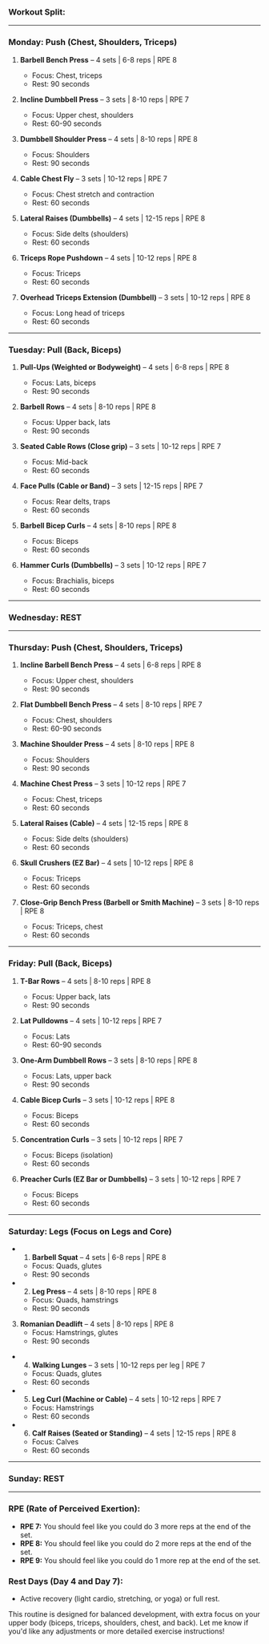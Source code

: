 ### **Workout Split:**
---
### **Monday: Push (Chest, Shoulders, Triceps)**

1. **Barbell Bench Press** – 4 sets | 6-8 reps | RPE 8
   - Focus: Chest, triceps
   - Rest: 90 seconds

2. **Incline Dumbbell Press** – 3 sets | 8-10 reps | RPE 7
   - Focus: Upper chest, shoulders
   - Rest: 60-90 seconds

3. **Dumbbell Shoulder Press** – 4 sets | 8-10 reps | RPE 8
   - Focus: Shoulders
   - Rest: 90 seconds

4. **Cable Chest Fly** – 3 sets | 10-12 reps | RPE 7
   - Focus: Chest stretch and contraction
   - Rest: 60 seconds

5. **Lateral Raises (Dumbbells)** – 4 sets | 12-15 reps | RPE 8
   - Focus: Side delts (shoulders)
   - Rest: 60 seconds

6. **Triceps Rope Pushdown** – 4 sets | 10-12 reps | RPE 8
   - Focus: Triceps
   - Rest: 60 seconds

7. **Overhead Triceps Extension (Dumbbell)** – 3 sets | 10-12 reps | RPE 8
   - Focus: Long head of triceps
   - Rest: 60 seconds

---

### **Tuesday: Pull (Back, Biceps)**

1. **Pull-Ups (Weighted or Bodyweight)** – 4 sets | 6-8 reps | RPE 8
   - Focus: Lats, biceps
   - Rest: 90 seconds

2. **Barbell Rows** – 4 sets | 8-10 reps | RPE 8
   - Focus: Upper back, lats
   - Rest: 90 seconds

3. **Seated Cable Rows (Close grip)** – 3 sets | 10-12 reps | RPE 7
   - Focus: Mid-back
   - Rest: 60 seconds

4. **Face Pulls (Cable or Band)** – 3 sets | 12-15 reps | RPE 7
   - Focus: Rear delts, traps
   - Rest: 60 seconds

5. **Barbell Bicep Curls** – 4 sets | 8-10 reps | RPE 8
   - Focus: Biceps
   - Rest: 60 seconds

6. **Hammer Curls (Dumbbells)** – 3 sets | 10-12 reps | RPE 7
   - Focus: Brachialis, biceps
   - Rest: 60 seconds

---
### **Wednesday: REST**
---
### **Thursday: Push (Chest, Shoulders, Triceps)**

1. **Incline Barbell Bench Press** – 4 sets | 6-8 reps | RPE 8
   - Focus: Upper chest, shoulders
   - Rest: 90 seconds

2. **Flat Dumbbell Bench Press** – 4 sets | 8-10 reps | RPE 7
   - Focus: Chest, shoulders
   - Rest: 60-90 seconds

3. **Machine Shoulder Press** – 4 sets | 8-10 reps | RPE 8
   - Focus: Shoulders
   - Rest: 90 seconds

4. **Machine Chest Press** – 3 sets | 10-12 reps | RPE 7
   - Focus: Chest, triceps
   - Rest: 60 seconds

5. **Lateral Raises (Cable)** – 4 sets | 12-15 reps | RPE 8
   - Focus: Side delts (shoulders)
   - Rest: 60 seconds

6. **Skull Crushers (EZ Bar)** – 4 sets | 10-12 reps | RPE 8
   - Focus: Triceps
   - Rest: 60 seconds

7. **Close-Grip Bench Press (Barbell or Smith Machine)** – 3 sets | 8-10 reps | RPE 8
   - Focus: Triceps, chest
   - Rest: 60 seconds

---

### **Friday: Pull (Back, Biceps)**

1. **T-Bar Rows** – 4 sets | 8-10 reps | RPE 8
   - Focus: Upper back, lats
   - Rest: 90 seconds

2. **Lat Pulldowns** – 4 sets | 10-12 reps | RPE 7
   - Focus: Lats
   - Rest: 60-90 seconds

3. **One-Arm Dumbbell Rows** – 3 sets | 8-10 reps | RPE 8
   - Focus: Lats, upper back
   - Rest: 90 seconds

4. **Cable Bicep Curls** – 3 sets | 10-12 reps | RPE 8
   - Focus: Biceps
   - Rest: 60 seconds

5. **Concentration Curls** – 3 sets | 10-12 reps | RPE 7
   - Focus: Biceps (isolation)
   - Rest: 60 seconds

6. **Preacher Curls (EZ Bar or Dumbbells)** – 3 sets | 10-12 reps | RPE 7
   - Focus: Biceps
   - Rest: 60 seconds

---

### **Saturday: Legs (Focus on Legs and Core)**

* 1. **Barbell Squat** – 4 sets | 6-8 reps | RPE 8
   - Focus: Quads, glutes
   - Rest: 90 seconds
* 2. **Leg Press** – 4 sets | 8-10 reps | RPE 8
   - Focus: Quads, hamstrings
   - Rest: 90 seconds
3. **Romanian Deadlift** – 4 sets | 8-10 reps | RPE 8
   - Focus: Hamstrings, glutes
   - Rest: 90 seconds
* 4. **Walking Lunges** – 3 sets | 10-12 reps per leg | RPE 7
   - Focus: Quads, glutes
   - Rest: 60 seconds
* 5. **Leg Curl (Machine or Cable)** – 4 sets | 10-12 reps | RPE 7
   - Focus: Hamstrings
   - Rest: 60 seconds
* 6. **Calf Raises (Seated or Standing)** – 4 sets | 12-15 reps | RPE 8
   - Focus: Calves
   - Rest: 60 seconds

---
### **Sunday: REST**
---

### **RPE (Rate of Perceived Exertion):**
- **RPE 7:** You should feel like you could do 3 more reps at the end of the set.
- **RPE 8:** You should feel like you could do 2 more reps at the end of the set.
- **RPE 9:** You should feel like you could do 1 more rep at the end of the set.

### **Rest Days (Day 4 and Day 7):**
- Active recovery (light cardio, stretching, or yoga) or full rest.

This routine is designed for balanced development, with extra focus on your upper body (biceps, triceps, shoulders, chest, and back). Let me know if you'd like any adjustments or more detailed exercise instructions!